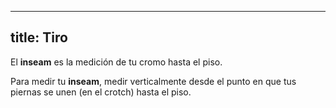 ***

## title: Tiro

El **inseam** es la medición de tu cromo hasta el piso.

Para medir tu **inseam**, medir verticalmente desde el punto en que tus piernas se unen (en el crotch) hasta el piso.
